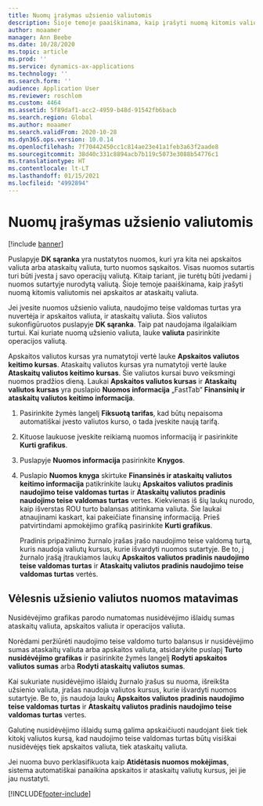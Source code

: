 ```yaml
---
title: Nuomų įrašymas užsienio valiutomis
description: Šioje temoje paaiškinama, kaip įrašyti nuomą kitomis valiutomis nei apskaitos ar ataskaitų valiuta.
author: moaamer
manager: Ann Beebe
ms.date: 10/28/2020
ms.topic: article
ms.prod: ''
ms.service: dynamics-ax-applications
ms.technology: ''
ms.search.form: ''
audience: Application User
ms.reviewer: roschlom
ms.custom: 4464
ms.assetid: 5f89daf1-acc2-4959-b48d-91542fb6bacb
ms.search.region: Global
ms.author: moaamer
ms.search.validFrom: 2020-10-28
ms.dyn365.ops.version: 10.0.14
ms.openlocfilehash: 7f70442450cc1c814ae23e41a1feb3a63f2aade8
ms.sourcegitcommit: 38d40c331c8894acb7b119c5073e3088b54776c1
ms.translationtype: HT
ms.contentlocale: lt-LT
ms.lasthandoff: 01/15/2021
ms.locfileid: "4992894"
---
```

# <a name="record-leases-in-foreign-currencies"></a>Nuomų įrašymas užsienio valiutomis

[!include [banner](../includes/banner.md)]

Puslapyje **DK sąranka** yra nustatytos nuomos, kuri yra kita nei apskaitos valiuta arba ataskaitų valiuta, turto nuomos sąskaitos. Visas nuomos sutartis turi būti įvesta į savo operacijų valiutą. Kitaip tariant, jie turėtų būti įvedami į nuomos sutartyje nurodytą valiutą. Šioje temoje paaiškinama, kaip įrašyti nuomą kitomis valiutomis nei apskaitos ar ataskaitų valiuta.

Jei įvesite nuomos užsienio valiuta, naudojimo teise valdomas turtas yra nuvertėja ir apskaitos valiuta, ir ataskaitų valiuta. Šios valiutos sukonfigūruotos puslapyje **DK sąranka**. Taip pat naudojama ilgalaikiam turtui. Kai kuriate nuomą užsienio valiuta, lauke **valiuta** pasirinkite operacijos valiutą.

Apskaitos valiutos kursas yra numatytoji vertė lauke **Apskaitos valiutos keitimo kursas**. Ataskaitų valiutos kursas yra numatytoji vertė lauke **Ataskaitų valiutos keitimo kursas**. Šie valiutos kursai buvo veiksmingi nuomos pradžios dieną. Laukai **Apskaitos valiutos kursas** ir **Ataskaitų valiutos kursas** yra puslapio **Nuomos informacija** „FastTab“ **Finansinių ir ataskaitų valiutos keitimo informacija**.

1. Pasirinkite žymės langelį **Fiksuotą tarifas**, kad būtų nepaisoma automatiškai įvesto valiutos kurso, o tada įveskite naują tarifą.
2. Kituose laukuose įveskite reikiamą nuomos informaciją ir pasirinkite **Kurti grafikus**.
3. Puslapyje **Nuomos informacija** pasirinkite **Knygos**.
4. Puslapio **Nuomos knyga** skirtuke **Finansinės ir ataskaitų valiutos keitimo informacija** patikrinkite laukų **Apskaitos valiutos pradinis naudojimo teise valdomas turtas** ir **Ataskaitų valiutos pradinis naudojimo teise valdomas turtas** vertes. Kiekvienas iš šių laukų nurodo, kaip išverstas ROU turto balansas atitinkama valiuta. Šie laukai atnaujinami kaskart, kai pakeičiate finansinę informaciją. Prieš patvirtindami apmokėjimo grafiką pasirinkite **Kurti grafikus**.

    Pradinis pripažinimo žurnalo įrašas įrašo naudojimo teise valdomą turtą, kuris naudoja valiutų kursus, kurie išvardyti nuomos sutartyje. Be to, į žurnalo įrašą įtraukiamos laukų **Apskaitos valiutos pradinis naudojimo teise valdomas turtas** ir **Ataskaitų valiutos pradinis naudojimo teise valdomas turtas** vertės.

## <a name="subsequent-measurement-for-foreign-currency-leases"></a>Vėlesnis užsienio valiutos nuomos matavimas

Nusidėvėjimo grafikas parodo numatomas nusidėvėjimo išlaidų sumas ataskaitų valiuta, apskaitos valiuta ir operacijos valiuta.

Norėdami peržiūrėti naudojimo teise valdomo turto balansus ir nusidėvėjimo sumas ataskaitų valiuta arba apskaitos valiuta, atsidarykite puslapį **Turto nusidėvėjimo grafikas** ir pasirinkite žymės langelį **Rodyti apskaitos valiutos sumas** arba **Rodyti ataskaitų valiutos sumas**.

Kai sukuriate nusidėvėjimo išlaidų žurnalo įrašus su nuoma, išreikšta užsienio valiuta, įrašas naudoja valiutos kursus, kurie išvardyti nuomos sutartyje. Be to, jis naudoja laukų **Apskaitos valiutos pradinis naudojimo teise valdomas turtas** ir **Ataskaitų valiutos pradinis naudojimo teise valdomas turtas** vertes.

Galutinę nusidėvėjimo išlaidų sumą galima apskaičiuoti naudojant šiek tiek kitokį valiutos kursą, kad naudojimo teise valdomas turtas būtų visiškai nusidėvėjęs tiek apskaitos valiuta, tiek ataskaitų valiuta.

Jei nuoma buvo perklasifikuota kaip **Atidėtasis nuomos mokėjimas**, sistema automatiškai panaikina apskaitos ir ataskaitų valiutų kursus, jei jie jau nustatyti.


[!INCLUDE[footer-include](../../includes/footer-banner.md)]